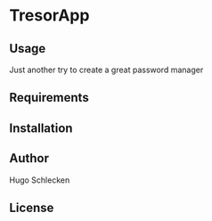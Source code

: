 # TresorApp

## Usage

Just another try to create a great password manager

## Requirements

## Installation

## Author

Hugo Schlecken

## License

<!-- 
/Users/fe/Library/Developer//Xcode/DerivedData/Celetur-glzfvbvldczqhmbskfacpmjdgcfd/Build/Products/Debug-iphoneos/Celetur.app/Frameworks/CeleturKit.framework/CeleturKit:
@rpath/CeleturKit.framework/CeleturKit (compatibility version 1.0.0, current version 1.0.0)
/System/Library/Frameworks/Foundation.framework/Foundation (compatibility version 300.0.0, current version 1445.30.0)
/usr/lib/libobjc.A.dylib (compatibility version 1.0.0, current version 228.0.0)
/usr/lib/libSystem.B.dylib (compatibility version 1.0.0, current version 1252.0.0)
/System/Library/Frameworks/CloudKit.framework/CloudKit (compatibility version 1.0.0, current version 719.0.0)
/System/Library/Frameworks/CoreData.framework/CoreData (compatibility version 1.0.0, current version 847.1.0)
/System/Library/Frameworks/CoreFoundation.framework/CoreFoundation (compatibility version 150.0.0, current version 1445.32.0)
/System/Library/Frameworks/Security.framework/Security (compatibility version 1.0.0, current version 0.0.0)
/System/Library/Frameworks/SystemConfiguration.framework/SystemConfiguration (compatibility version 1.0.0, current version 963.0.0)
/System/Library/Frameworks/UIKit.framework/UIKit (compatibility version 1.0.0, current version 3698.21.8)
@rpath/libswiftCloudKit.dylib (compatibility version 1.0.0, current version 900.0.69)
@rpath/libswiftContacts.dylib (compatibility version 1.0.0, current version 900.0.69)
@rpath/libswiftCore.dylib (compatibility version 1.0.0, current version 900.0.69)
@rpath/libswiftCoreData.dylib (compatibility version 1.0.0, current version 900.0.69)
@rpath/libswiftCoreFoundation.dylib (compatibility version 1.0.0, current version 900.0.69)
@rpath/libswiftCoreGraphics.dylib (compatibility version 1.0.0, current version 900.0.69)
@rpath/libswiftCoreImage.dylib (compatibility version 1.0.0, current version 900.0.69)
@rpath/libswiftCoreLocation.dylib (compatibility version 1.0.0, current version 900.0.69)
@rpath/libswiftDarwin.dylib (compatibility version 1.0.0, current version 900.0.69)
@rpath/libswiftDispatch.dylib (compatibility version 1.0.0, current version 900.0.69)
@rpath/libswiftFoundation.dylib (compatibility version 1.0.0, current version 900.0.69)
@rpath/libswiftMetal.dylib (compatibility version 1.0.0, current version 900.0.69)
@rpath/libswiftObjectiveC.dylib (compatibility version 1.0.0, current version 900.0.69)
@rpath/libswiftQuartzCore.dylib (compatibility version 1.0.0, current version 900.0.69)
@rpath/libswiftSwiftOnoneSupport.dylib (compatibility version 1.0.0, current version 900.0.69)
@rpath/libswiftUIKit.dylib (compatibility version 1.0.0, current version 900.0.69)


plain:Test, the quick brown fox jumps over the lazy dog, 123,123,123
key:m5khv18JXKFVIET8pHa0AB4HSaTesxEQ
encryptedText:8e96d94452f14c554b63425f4ac7566d23ee560007ceb4e36b30180971e7bc9708efdc31c2d38bb3474b87f883813253dafa6f236f9f909cbb4b4781fa9ba934

encrypt with openssl using aes256 in ecb:
echo -n "Test, the quick brown fox jumps over the lazy dog, 123,123,123" | openssl enc -aes-256-ecb -K $(echo -n "m5khv18JXKFVIET8pHa0AB4HSaTesxEQ" | xxd -p|tr -d '\n') -nosalt|xxd -p

decrypt with openssl using aes256 in ecb:
FeldBook:TresorApp fe$ echo -n "8e96d94452f14c554b63425f4ac7566d23ee560007ceb4e36b30180971e7bc9708efdc31c2d38bb3474b87f883813253dafa6f236f9f909cbb4b4781fa9ba934" | xxd -r -p | openssl enc -d -aes-256-ecb -K $(echo -n "m5khv18JXKFVIET8pHa0AB4HSaTesxEQ" | xxd -p|tr -d '\n') | hexdump -C
00000000  54 65 73 74 2c 20 74 68  65 20 71 75 69 63 6b 20  |Test, the quick |
00000010  62 72 6f 77 6e 20 66 6f  78 20 6a 75 6d 70 73 20  |brown fox jumps |
00000020  6f 76 65 72 20 74 68 65  20 6c 61 7a 79 20 64 6f  |over the lazy do|
00000030  67 2c 20 31 32 33 2c 31  32 33 2c 31 32 33        |g, 123,123,123|
0000003e


select z_pk,z_ent,datetime(zchangets+978307200,'unixepoch'),zcksyncstatus from ztresor;

-->
